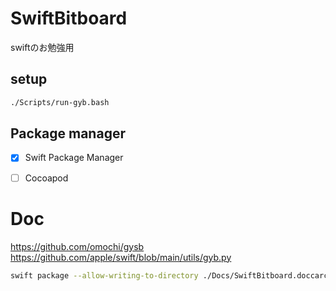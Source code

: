 # SwiftBitboard
swiftのお勉強用

## setup
```bash
./Scripts/run-gyb.bash
```

## Package manager

- [x] Swift Package Manager
- [ ] Cocoapod


# Doc
https://github.com/omochi/gysb
https://github.com/apple/swift/blob/main/utils/gyb.py

```bash
swift package --allow-writing-to-directory ./Docs/SwiftBitboard.doccarchive generate-documentation --target SwiftBitboard --output-path ./Docs/SwiftBitboard.doccarchive
```
